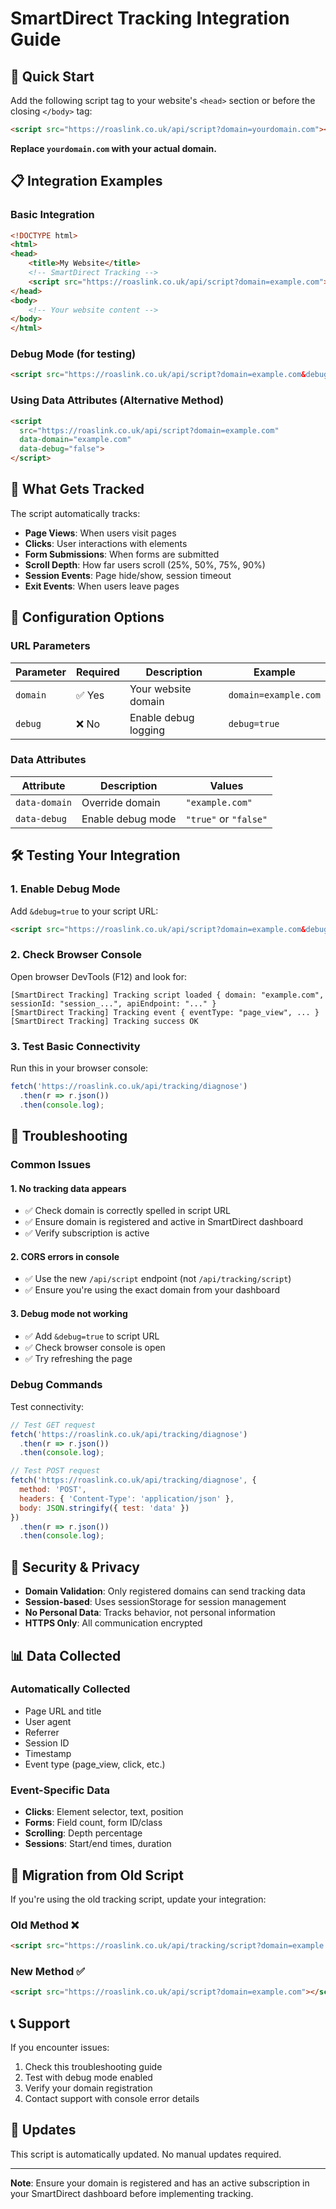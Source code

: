 # SmartDirect Tracking Integration Guide

## 🚀 Quick Start

Add the following script tag to your website's `<head>` section or before the closing `</body>` tag:

```html
<script src="https://roaslink.co.uk/api/script?domain=yourdomain.com"></script>
```

**Replace `yourdomain.com` with your actual domain.**

## 📋 Integration Examples

### Basic Integration
```html
<!DOCTYPE html>
<html>
<head>
    <title>My Website</title>
    <!-- SmartDirect Tracking -->
    <script src="https://roaslink.co.uk/api/script?domain=example.com"></script>
</head>
<body>
    <!-- Your website content -->
</body>
</html>
```

### Debug Mode (for testing)
```html
<script src="https://roaslink.co.uk/api/script?domain=example.com&debug=true"></script>
```

### Using Data Attributes (Alternative Method)
```html
<script 
  src="https://roaslink.co.uk/api/script?domain=example.com" 
  data-domain="example.com"
  data-debug="false">
</script>
```

## 🎯 What Gets Tracked

The script automatically tracks:

- **Page Views**: When users visit pages
- **Clicks**: User interactions with elements
- **Form Submissions**: When forms are submitted
- **Scroll Depth**: How far users scroll (25%, 50%, 75%, 90%)
- **Session Events**: Page hide/show, session timeout
- **Exit Events**: When users leave pages

## 🔧 Configuration Options

### URL Parameters

| Parameter | Required | Description | Example |
|-----------|----------|-------------|---------|
| `domain` | ✅ Yes | Your website domain | `domain=example.com` |
| `debug` | ❌ No | Enable debug logging | `debug=true` |

### Data Attributes

| Attribute | Description | Values |
|-----------|-------------|--------|
| `data-domain` | Override domain | `"example.com"` |
| `data-debug` | Enable debug mode | `"true"` or `"false"` |

## 🛠️ Testing Your Integration

### 1. Enable Debug Mode
Add `&debug=true` to your script URL:
```html
<script src="https://roaslink.co.uk/api/script?domain=example.com&debug=true"></script>
```

### 2. Check Browser Console
Open browser DevTools (F12) and look for:
```
[SmartDirect Tracking] Tracking script loaded { domain: "example.com", sessionId: "session_...", apiEndpoint: "..." }
[SmartDirect Tracking] Tracking event { eventType: "page_view", ... }
[SmartDirect Tracking] Tracking success OK
```

### 3. Test Basic Connectivity
Run this in your browser console:
```javascript
fetch('https://roaslink.co.uk/api/tracking/diagnose')
  .then(r => r.json())
  .then(console.log);
```

## 🚨 Troubleshooting

### Common Issues

#### 1. No tracking data appears
- ✅ Check domain is correctly spelled in script URL
- ✅ Ensure domain is registered and active in SmartDirect dashboard
- ✅ Verify subscription is active

#### 2. CORS errors in console
- ✅ Use the new `/api/script` endpoint (not `/api/tracking/script`)
- ✅ Ensure you're using the exact domain from your dashboard

#### 3. Debug mode not working
- ✅ Add `&debug=true` to script URL
- ✅ Check browser console is open
- ✅ Try refreshing the page

### Debug Commands

Test connectivity:
```javascript
// Test GET request
fetch('https://roaslink.co.uk/api/tracking/diagnose')
  .then(r => r.json())
  .then(console.log);

// Test POST request
fetch('https://roaslink.co.uk/api/tracking/diagnose', {
  method: 'POST',
  headers: { 'Content-Type': 'application/json' },
  body: JSON.stringify({ test: 'data' })
})
  .then(r => r.json())
  .then(console.log);
```

## 🔐 Security & Privacy

- **Domain Validation**: Only registered domains can send tracking data
- **Session-based**: Uses sessionStorage for session management
- **No Personal Data**: Tracks behavior, not personal information
- **HTTPS Only**: All communication encrypted

## 📊 Data Collected

### Automatically Collected
- Page URL and title
- User agent
- Referrer
- Session ID
- Timestamp
- Event type (page_view, click, etc.)

### Event-Specific Data
- **Clicks**: Element selector, text, position
- **Forms**: Field count, form ID/class
- **Scrolling**: Depth percentage
- **Sessions**: Start/end times, duration

## 🔄 Migration from Old Script

If you're using the old tracking script, update your integration:

### Old Method ❌
```html
<script src="https://roaslink.co.uk/api/tracking/script?domain=example.com"></script>
```

### New Method ✅
```html
<script src="https://roaslink.co.uk/api/script?domain=example.com"></script>
```

## 📞 Support

If you encounter issues:

1. Check this troubleshooting guide
2. Test with debug mode enabled
3. Verify your domain registration
4. Contact support with console error details

## 🔄 Updates

This script is automatically updated. No manual updates required.

---

**Note**: Ensure your domain is registered and has an active subscription in your SmartDirect dashboard before implementing tracking.
